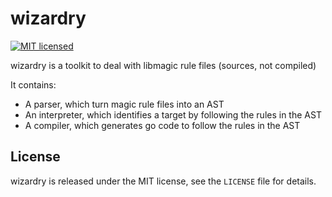 # wizardry

[//]: # ([![codecov]&#40;https://codecov.io/gh/itchio/wizardry/branch/master/graph/badge.svg&#41;]&#40;https://codecov.io/gh/itchio/wizardry&#41;)
[//]: # ([![Go Report Card]&#40;https://goreportcard.com/badge/github.com/itchio/wizardry&#41;]&#40;https://goreportcard.com/report/github.com/itchio/wizardry&#41;)
[//]: # ([![GoDoc]&#40;https://godoc.org/github.com/itchio/wizardry?status.svg&#41;]&#40;https://godoc.org/github.com/itchio/wizardry&#41;)
[![MIT licensed](https://img.shields.io/badge/license-MIT-blue.svg)](https://github.com/itchio/wizardry/blob/master/LICENSE)

wizardry is a toolkit to deal with libmagic rule files (sources, not compiled)

It contains:

  * A parser, which turn magic rule files into an AST
  * An interpreter, which identifies a target by following
  the rules in the AST
  * A compiler, which generates go code to follow the
  rules in the AST


## License

wizardry is released under the MIT license, see the
`LICENSE` file for details.

